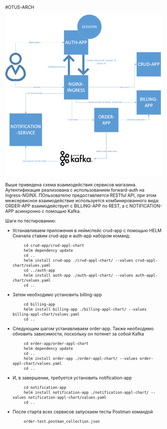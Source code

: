 #OTUS-ARCH

![alt text](diagrams/arch-shop.png)

<p>Выше приведена схема взаимодействия сервисов магазина.
Аутентификация реализована с использованием forward-auth на Ingress-NGINX.
ПОльзователю предоставляется RESTful API, при этом межсервисное взаимодействие используется комбинированного вида:
ORDER-APP взаимодействует с BILLING-APP по REST, а с NOTIFICATION-APP асинхронно с помощью Kafka.</p>
<p>Шаги по тестированию:</p>
<ul>
  <li>Устанавливаем приложения в неймспейс crud-app с помощью HELM<br>
         Сначала ставим crud-app и auth-app набором команд:
         
         cd crud-app/crud-appl-chart
         helm dependency update
         cd ..
         helm install crud-app ./crud-appl-chart/ --values crud-appl-chart/values.yaml
         cd ../auth-app
         helm install auth-app ./auth-appl-chart/ --values auth-appl-chart/values.yaml
         cd ..
         
  </li>
  <li>Затем необходимо установить billing-app<br>
        
         cd billing-app
         helm install billing-app ./billing-appl-chart/ --values billing-appl-chart/values.yaml
         cd ..
  </li>
  <li>Следующим шагом устанавливаем order-app. Также необходимо обновить зависимости, поскольку 
    он потянет за собой Kafka<br>
          
         cd order-app/order-appl-chart
         helm dependency update
         cd ..
         helm install order-app ./order-appl-chart/ --values order-appl-chart/values.yaml
         cd ..
  </li>
  <li>И, в завершении, требуется установить notification-app<br>
          
         cd notification-app
         helm install notification-app ./notification-appl-chart/ --values notification-appl-chart/values.yaml
         cd ..
  </li>
  <li>После старта всех сервисов запускаем тесты Postman командой
        
         order-test.postman_collection.json
  </li>
</ul>
